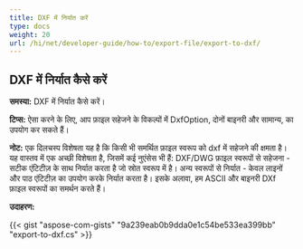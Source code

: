 ```yaml
---
title: DXF में निर्यात करें
type: docs
weight: 20
url: /hi/net/developer-guide/how-to/export-file/export-to-dxf/
---
```


## **DXF में निर्यात कैसे करें**

**समस्या:** DXF में निर्यात कैसे करें।

**टिप्स:** ऐसा करने के लिए, आप फ़ाइल सहेजने के विकल्पों में DxfOption, दोनों बाइनरी और सामान्य, का उपयोग कर सकते हैं।

**नोट:** एक दिलचस्प विशेषता यह है कि किसी भी समर्थित फ़ाइल स्वरूप को dxf में सहेजने की क्षमता है।
यह वास्तव में एक अच्छी विशेषता है, जिसमें कई नुएंसेस भी हैं:
DXF/DWG फ़ाइल स्वरूपों से सहेजना - सटीक एंटिटीज़ के साथ निर्यात करता है जो स्रोत स्वरूप में है।
अन्य स्वरूपों से निर्यात - केवल लाइनों और पाठ एंटिटीज़ का उपयोग करके निर्यात करता है।
इसके अलावा, हम ASCII और बाइनरी DXf फ़ाइल स्वरूपों का समर्थन करते हैं।

**उदाहरण:**

{{< gist "aspose-com-gists" "9a239eab0b9dda0e1c54be533ea399bb" "export-to-dxf.cs" >}}
